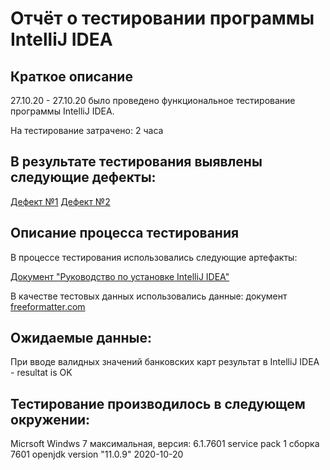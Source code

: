 # Отчёт о тестировании программы IntelliJ IDEA

## Краткое описание
27.10.20 - 27.10.20 было проведено функциональное тестирование программы IntelliJ IDEA.

На тестирование затрачено: 2 часа

## В результате тестирования выявлены следующие дефекты:

[Дефект №1](https://github.com/Antonina77/Valid_card/issues/2)
[Дефект №2](https://github.com/Antonina77/Valid_card/issues/1)


## Описание процесса тестирования

В процессе тестирования использовались следующие артефакты:

 [Документ "Руководство по установке IntelliJ IDEA"](https://github.com/netology-code/javaqa-homeworks/blob/master/intro/idea.md)

В качестве тестовых данных использовались данные: документ [freeformatter.com](https://www.freeformatter.com/credit-card-number-generator-validator.html)

## Ожидаемые данные:
При вводе валидных значений банковских карт результат в IntelliJ IDEA - resultat is OK

## Тестирование производилось в следующем окружении:

Micrsoft Windws 7 максимальная, версия: 6.1.7601 service pack 1 сборка 7601
openjdk version "11.0.9" 2020-10-20